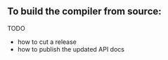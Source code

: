 ## To build the compiler from source:

TODO

- how to cut a release
- how to publish the updated API docs
